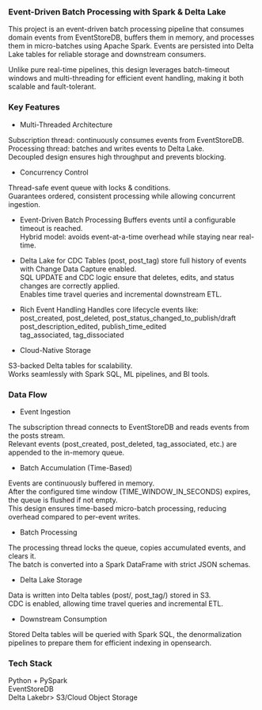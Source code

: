 ### Event-Driven Batch Processing with Spark & Delta Lake ### 

This project is an event-driven batch processing pipeline that consumes domain events from EventStoreDB, buffers them in memory, and processes them in micro-batches using Apache Spark. Events are persisted into Delta Lake tables for reliable storage and downstream consumers.

Unlike pure real-time pipelines, this design leverages batch-timeout windows and multi-threading for efficient event handling, making it both scalable and fault-tolerant.

### Key Features ###

* Multi-Threaded Architecture

Subscription thread: continuously consumes events from EventStoreDB.<br>
Processing thread: batches and writes events to Delta Lake.<br>
Decoupled design ensures high throughput and prevents blocking.<br>

* Concurrency Control

Thread-safe event queue with locks & conditions.<br>
Guarantees ordered, consistent processing while allowing concurrent ingestion.<br>

* Event-Driven Batch Processing
Buffers events until a configurable timeout is reached.<br>
Hybrid model: avoids event-at-a-time overhead while staying near real-time.<br>

* Delta Lake for CDC
Tables (post, post_tag) store full history of events with Change Data Capture enabled.<br>
SQL UPDATE and CDC logic ensure that deletes, edits, and status changes are correctly applied.<br>
Enables time travel queries and incremental downstream ETL.<br>

*  Rich Event Handling
Handles core lifecycle events like:<br>
post_created, post_deleted, post_status_changed_to_publish/draft<br>
post_description_edited, publish_time_edited<br>
tag_associated, tag_dissociated<br>

*  Cloud-Native Storage

S3-backed Delta tables for scalability.<br>
Works seamlessly with Spark SQL, ML pipelines, and BI tools.<br>




###  Data Flow ###

* Event Ingestion

The subscription thread connects to EventStoreDB and reads events from the posts stream.<br>
Relevant events (post_created, post_deleted, tag_associated, etc.) are appended to the in-memory queue.<br>

* Batch Accumulation (Time-Based)

Events are continuously buffered in memory.<br>
After the configured time window (TIME_WINDOW_IN_SECONDS) expires, the queue is flushed if not empty.<br>
This design ensures time-based micro-batch processing, reducing overhead compared to per-event writes.<br>

* Batch Processing

The processing thread locks the queue, copies accumulated events, and clears it.<br>
The batch is converted into a Spark DataFrame with strict JSON schemas.<br>


* Delta Lake Storage

Data is written into Delta tables (post/, post_tag/) stored in S3.<br>
CDC is enabled, allowing time travel queries and incremental ETL.<br>

* Downstream Consumption

Stored Delta tables will be queried with Spark SQL, the denormalization pipelines to prepare them for efficient indexing in opensearch.



### Tech Stack ###

Python + PySpark<br>
EventStoreDB<br>
Delta Lakebr>
S3/Cloud Object Storage<br>


